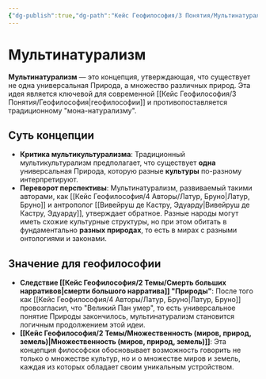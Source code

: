 ```yaml
---
{"dg-publish":true,"dg-path":"Кейс Геофилософия/3 Понятия/Мультинатурализм","permalink":"/kejs-geofilosofiya/3-ponyatiya/multinaturalizm/","dgShowLocalGraph":true}
---
```


# Мультинатурализм

**Мультинатурализм** — это концепция, утверждающая, что существует не одна универсальная Природа, а множество различных природ. Эта идея является ключевой для современной [[Кейс Геофилософия/3 Понятия/Геофилософия\|геофилософии]] и противопоставляется традиционному "мона-натурализму".

## Суть концепции
- **Критика мультикультурализма**: Традиционный мультикультурализм предполагает, что существует **одна** универсальная Природа, которую разные **культуры** по-разному интерпретируют.
- **Переворот перспективы**: Мультинатурализм, развиваемый такими авторами, как [[Кейс Геофилософия/4 Авторы/Латур, Бруно\|Латур, Бруно]] и антрополог [[Вивейруш де Кастру, Эдуарду\|Вивейруш де Кастру, Эдуарду]], утверждает обратное. Разные народы могут иметь схожие культурные структуры, но при этом обитать в фундаментально **разных природах**, то есть в мирах с разными онтологиями и законами.

## Значение для геофилософии
- **Следствие [[Кейс Геофилософия/2 Темы/Смерть больших нарративов\|смерти большого нарратива]] "Природы"**: После того как [[Кейс Геофилософия/4 Авторы/Латур, Бруно\|Латур, Бруно]] провозгласил, что "Великий Пан умер", то есть универсальное понятие Природы закончилось, мультинатурализм становится логичным продолжением этой идеи.
- **[[Кейс Геофилософия/2 Темы/Множественность (миров, природ, земель)\|Множественность (миров, природ, земель)]]**: Эта концепция философски обосновывает возможность говорить не только о множестве культур, но и о множестве миров и земель, каждая из которых обладает своим уникальным устройством.